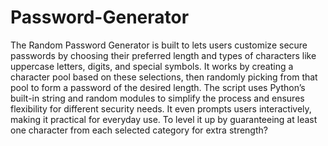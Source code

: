 # Password-Generator
The Random Password Generator is built to lets users customize secure passwords by choosing their preferred length and types of characters like uppercase letters, digits, and special symbols. It works by creating a character pool based on these selections, then randomly picking from that pool to form a password of the desired length. The script uses Python’s built-in string and random modules to simplify the process and ensures flexibility for different security needs. It even prompts users interactively, making it practical for everyday use. To level it up by guaranteeing at least one character from each selected category for extra strength?
